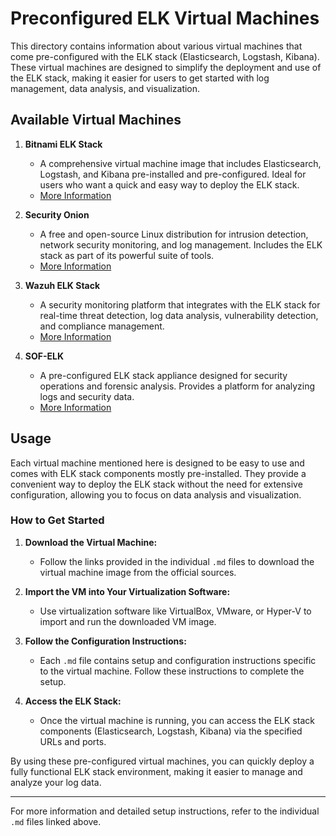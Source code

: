 # Preconfigured ELK Virtual Machines

This directory contains information about various virtual machines that come pre-configured with the ELK stack (Elasticsearch, Logstash, Kibana). These virtual machines are designed to simplify the deployment and use of the ELK stack, making it easier for users to get started with log management, data analysis, and visualization.

## Available Virtual Machines

1. **Bitnami ELK Stack**
   - A comprehensive virtual machine image that includes Elasticsearch, Logstash, and Kibana pre-installed and pre-configured. Ideal for users who want a quick and easy way to deploy the ELK stack.
   - [More Information](Bitnami.md)

2. **Security Onion**
   - A free and open-source Linux distribution for intrusion detection, network security monitoring, and log management. Includes the ELK stack as part of its powerful suite of tools.
   - [More Information](Security-Onion.md)

3. **Wazuh ELK Stack**
   - A security monitoring platform that integrates with the ELK stack for real-time threat detection, log data analysis, vulnerability detection, and compliance management.
   - [More Information](Wazuh.md)

4. **SOF-ELK**
   - A pre-configured ELK stack appliance designed for security operations and forensic analysis. Provides a platform for analyzing logs and security data.
   - [More Information](SOF-ELK.md)

## Usage

Each virtual machine mentioned here is designed to be easy to use and comes with ELK stack components mostly pre-installed. They provide a convenient way to deploy the ELK stack without the need for extensive configuration, allowing you to focus on data analysis and visualization.

### How to Get Started

1. **Download the Virtual Machine:**
   - Follow the links provided in the individual `.md` files to download the virtual machine image from the official sources.

2. **Import the VM into Your Virtualization Software:**
   - Use virtualization software like VirtualBox, VMware, or Hyper-V to import and run the downloaded VM image.

3. **Follow the Configuration Instructions:**
   - Each `.md` file contains setup and configuration instructions specific to the virtual machine. Follow these instructions to complete the setup.

4. **Access the ELK Stack:**
   - Once the virtual machine is running, you can access the ELK stack components (Elasticsearch, Logstash, Kibana) via the specified URLs and ports.

By using these pre-configured virtual machines, you can quickly deploy a fully functional ELK stack environment, making it easier to manage and analyze your log data.

---

For more information and detailed setup instructions, refer to the individual `.md` files linked above.
